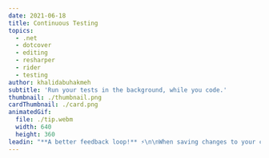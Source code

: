 ```yaml
---
date: 2021-06-18
title: Continuous Testing
topics:
  - .net
  - dotcover
  - editing
  - resharper
  - rider
  - testing
author: khalidabuhakmeh
subtitle: 'Run your tests in the background, while you code.'
thumbnail: ./thumbnail.png
cardThumbnail: ./card.png
animatedGif:
  file: ./tip.webm
  width: 640
  height: 360
leadin: "**A better feedback loop!** ⚡\n\nWhen saving changes to your code, the test runner automatically runs the tests that are affected by those changes.\n\nUse dotCover's continuous testing features to increase the feedback loop between writing, compiling, and verifying tests in your test suite.\n\nAlso available in ReSharper and Rider \U0001F4AA\n\n### See Also\n- [Use Continuous Testing](https://www.jetbrains.com/help/dotcover/Work_with_Continuous_Testing.html)\n- [Writing and Running Unit Tests with ReSharper](https://www.jetbrains.com/dotnet/guide/tutorials/resharper-essentials/unit-testing/)\n"
---
```



